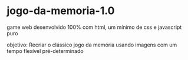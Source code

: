 # jogo-da-memoria-1.0

game web desenvolvido 100% com html, um mínimo de css e javascript puro

objetivo: Recriar o clássico jogo da memória usando imagens com um tempo flexível pré-determinado
